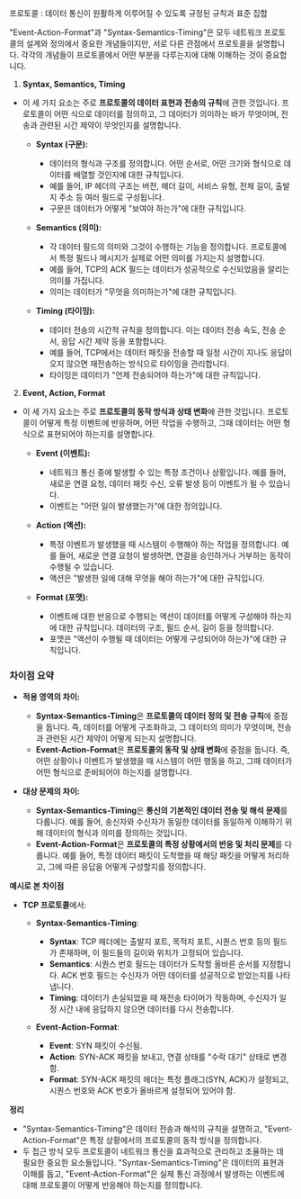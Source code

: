 프로토콜 : 데이터 통신이 원활하게 이루어질 수 있도록 규정된 규칙과 표준 집합

"Event-Action-Format"과 "Syntax-Semantics-Timing"은 모두 네트워크 프로토콜의 설계와 정의에서 중요한 개념들이지만, 서로 다른 관점에서 프로토콜을 설명합니다. 각각의 개념들이 프로토콜에서 어떤 부분을 다루는지에 대해 이해하는 것이 중요합니다.

1. **Syntax, Semantics, Timing**
- 이 세 가지 요소는 주로 **프로토콜의 데이터 표현과 전송의 규칙**에 관한 것입니다. 프로토콜이 어떤 식으로 데이터를 정의하고, 그 데이터가 의미하는 바가 무엇이며, 전송과 관련된 시간 제약이 무엇인지를 설명합니다.

  - **Syntax (구문):**
    - 데이터의 형식과 구조를 정의합니다. 어떤 순서로, 어떤 크기와 형식으로 데이터를 배열할 것인지에 대한 규칙입니다.
    - 예를 들어, IP 헤더의 구조는 버전, 헤더 길이, 서비스 유형, 전체 길이, 출발지 주소 등 여러 필드로 구성됩니다.
    - 구문은 데이터가 어떻게 "보여야 하는가"에 대한 규칙입니다.

  - **Semantics (의미):**
    - 각 데이터 필드의 의미와 그것이 수행하는 기능을 정의합니다. 프로토콜에서 특정 필드나 메시지가 실제로 어떤 의미를 가지는지 설명합니다.
    - 예를 들어, TCP의 ACK 필드는 데이터가 성공적으로 수신되었음을 알리는 의미를 가집니다.
    - 의미는 데이터가 "무엇을 의미하는가"에 대한 규칙입니다.

  - **Timing (타이밍):**
    - 데이터 전송의 시간적 규칙을 정의합니다. 이는 데이터 전송 속도, 전송 순서, 응답 시간 제약 등을 포함합니다.
    - 예를 들어, TCP에서는 데이터 패킷을 전송할 때 일정 시간이 지나도 응답이 오지 않으면 재전송하는 방식으로 타이밍을 관리합니다.
    - 타이밍은 데이터가 "언제 전송되어야 하는가"에 대한 규칙입니다.

 2. **Event, Action, Format**
- 이 세 가지 요소는 주로 **프로토콜의 동작 방식과 상태 변화**에 관한 것입니다. 프로토콜이 어떻게 특정 이벤트에 반응하며, 어떤 작업을 수행하고, 그때 데이터는 어떤 형식으로 표현되어야 하는지를 설명합니다.

  - **Event (이벤트):**
    - 네트워크 통신 중에 발생할 수 있는 특정 조건이나 상황입니다. 예를 들어, 새로운 연결 요청, 데이터 패킷 수신, 오류 발생 등이 이벤트가 될 수 있습니다.
    - 이벤트는 "어떤 일이 발생했는가"에 대한 정의입니다.

  - **Action (액션):**
    - 특정 이벤트가 발생했을 때 시스템이 수행해야 하는 작업을 정의합니다. 예를 들어, 새로운 연결 요청이 발생하면, 연결을 승인하거나 거부하는 동작이 수행될 수 있습니다.
    - 액션은 "발생한 일에 대해 무엇을 해야 하는가"에 대한 규칙입니다.

  - **Format (포맷):**
    - 이벤트에 대한 반응으로 수행되는 액션이 데이터를 어떻게 구성해야 하는지에 대한 규칙입니다. 데이터의 구조, 필드 순서, 길이 등을 정의합니다.
    - 포맷은 "액션이 수행될 때 데이터는 어떻게 구성되어야 하는가"에 대한 규칙입니다.

### **차이점 요약**

- **적용 영역의 차이:**
  - **Syntax-Semantics-Timing**은 **프로토콜의 데이터 정의 및 전송 규칙**에 중점을 둡니다. 즉, 데이터를 어떻게 구조화하고, 그 데이터의 의미가 무엇이며, 전송과 관련된 시간 제약이 어떻게 되는지 설명합니다.
  - **Event-Action-Format**은 **프로토콜의 동작 및 상태 변화**에 중점을 둡니다. 즉, 어떤 상황이나 이벤트가 발생했을 때 시스템이 어떤 행동을 하고, 그때 데이터가 어떤 형식으로 준비되어야 하는지를 설명합니다.

- **대상 문제의 차이:**
  - **Syntax-Semantics-Timing**은 **통신의 기본적인 데이터 전송 및 해석 문제**를 다룹니다. 예를 들어, 송신자와 수신자가 동일한 데이터를 동일하게 이해하기 위해 데이터의 형식과 의미를 정의하는 것입니다.
  - **Event-Action-Format**은 **프로토콜의 특정 상황에서의 반응 및 처리 문제**를 다룹니다. 예를 들어, 특정 데이터 패킷이 도착했을 때 해당 패킷을 어떻게 처리하고, 그에 따른 응답을 어떻게 구성할지를 정의합니다.

 **예시로 본 차이점**

- **TCP 프로토콜**에서:
  - **Syntax-Semantics-Timing**:
    - **Syntax**: TCP 헤더에는 출발지 포트, 목적지 포트, 시퀀스 번호 등의 필드가 존재하며, 이 필드들의 길이와 위치가 고정되어 있습니다.
    - **Semantics**: 시퀀스 번호 필드는 데이터가 도착할 올바른 순서를 지정합니다. ACK 번호 필드는 수신자가 어떤 데이터를 성공적으로 받았는지를 나타냅니다.
    - **Timing**: 데이터가 손실되었을 때 재전송 타이머가 작동하며, 수신자가 일정 시간 내에 응답하지 않으면 데이터를 다시 전송합니다.

  - **Event-Action-Format**:
    - **Event**: SYN 패킷이 수신됨.
    - **Action**: SYN-ACK 패킷을 보내고, 연결 상태를 "수락 대기" 상태로 변경함.
    - **Format**: SYN-ACK 패킷의 헤더는 특정 플래그(SYN, ACK)가 설정되고, 시퀀스 번호와 ACK 번호가 올바르게 설정되어 있어야 함.

 **정리**

- "Syntax-Semantics-Timing"은 데이터 전송과 해석의 규칙을 설명하고, "Event-Action-Format"은 특정 상황에서의 프로토콜의 동작 방식을 정의합니다.
- 두 접근 방식 모두 프로토콜이 네트워크 통신을 효과적으로 관리하고 조율하는 데 필요한 중요한 요소들입니다. "Syntax-Semantics-Timing"은 데이터의 표현과 이해를 돕고, "Event-Action-Format"은 실제 통신 과정에서 발생하는 이벤트에 대해 프로토콜이 어떻게 반응해야 하는지를 정의합니다.